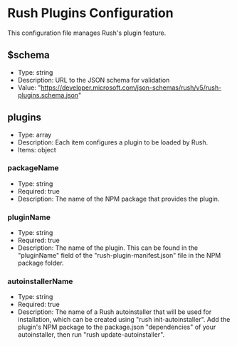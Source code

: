 # Rush Plugins Configuration

This configuration file manages Rush's plugin feature.

## $schema

- Type: string
- Description: URL to the JSON schema for validation
- Value: "https://developer.microsoft.com/json-schemas/rush/v5/rush-plugins.schema.json"

## plugins

- Type: array
- Description: Each item configures a plugin to be loaded by Rush.
- Items: object

### packageName

- Type: string
- Required: true
- Description: The name of the NPM package that provides the plugin.

### pluginName

- Type: string
- Required: true
- Description: The name of the plugin. This can be found in the "pluginName" field of the "rush-plugin-manifest.json" file in the NPM package folder.

### autoinstallerName

- Type: string
- Required: true
- Description: The name of a Rush autoinstaller that will be used for installation, which can be created using "rush init-autoinstaller". Add the plugin's NPM package to the package.json "dependencies" of your autoinstaller, then run "rush update-autoinstaller".